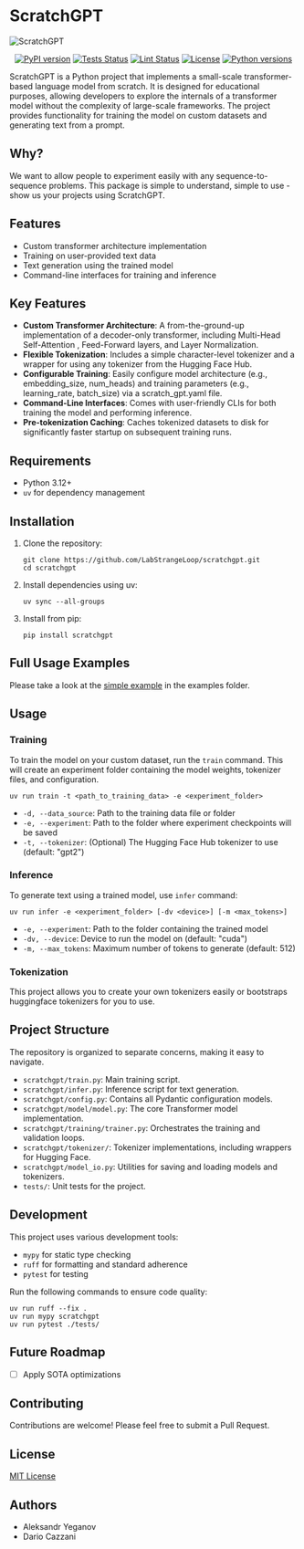 # ScratchGPT

![ScratchGPT](https://raw.githubusercontent.com/LabStrangeLoop/scratchgpt/main/assets/logo.webp)

<p align="center">
  <a href="https://pypi.org/project/scratchgpt/"><img src="https://img.shields.io/pypi/v/scratchgpt.svg" alt="PyPI version"></a>
  <a href="https://github.com/LabStrangeLoop/scratchgpt/actions/workflows/tests.yml"><img src="https://github.com/LabStrangeLoop/scratchgpt/actions/workflows/tests.yml/badge.svg" alt="Tests Status"></a>
  <a href="https://github.com/LabStrangeLoop/scratchgpt/actions/workflows/lint.yml"><img src="https://github.com/LabStrangeLoop/scratchgpt/actions/workflows/lint.yml/badge.svg" alt="Lint Status"></a>
  <a href="https://opensource.org/licenses/MIT"><img src="https://img.shields.io/badge/License-MIT-blue.svg" alt="License"></a>
  <a href="https://pypi.org/project/scratchgpt/"><img src="https://img.shields.io/pypi/pyversions/3.12.svg" alt="Python versions"></a>
</p>

ScratchGPT is a Python project that implements a small-scale transformer-based
language model from scratch. It is designed for educational purposes, allowing
developers to explore the internals of a transformer model without the
complexity of large-scale frameworks. The project provides functionality for
training the model on custom datasets and generating text from a prompt.


## Why?

We want to allow people to experiment easily with any sequence-to-sequence
problems. This package is simple to understand, simple to use - show us your
projects using ScratchGPT.


## Features

- Custom transformer architecture implementation
- Training on user-provided text data
- Text generation using the trained model
- Command-line interfaces for training and inference

## Key Features

- **Custom Transformer Architecture**: A from-the-ground-up implementation of a decoder-only transformer, including Multi-Head Self-Attention , Feed-Forward layers, and Layer Normalization.
- **Flexible Tokenization**: Includes a simple character-level tokenizer and a wrapper for using any tokenizer from the Hugging Face Hub.
- **Configurable Training**: Easily configure model architecture (e.g., embedding_size, num_heads) and training parameters (e.g., learning_rate, batch_size) via a scratch_gpt.yaml file.
- **Command-Line Interfaces**: Comes with user-friendly CLIs for both training the model and performing inference.
- **Pre-tokenization Caching**: Caches tokenized datasets to disk for significantly faster startup on subsequent training runs.


## Requirements

- Python 3.12+
- `uv` for dependency management

## Installation

1. Clone the repository:
   ```
   git clone https://github.com/LabStrangeLoop/scratchgpt.git
   cd scratchgpt
   ```

2. Install dependencies using uv:
   ```
   uv sync --all-groups
   ```

3. Install from pip:
   ```
   pip install scratchgpt
   ```


## Full Usage Examples

Please take a look at the [simple example](./examples/simple.py) in the examples folder.

## Usage

### Training

To train the model on your custom dataset, run the `train` command. This will create an experiment folder containing the model weights, tokenizer files, and configuration.

```
uv run train -t <path_to_training_data> -e <experiment_folder>
```

- `-d, --data_source`: Path to the training data file or folder
- `-e, --experiment`: Path to the folder where experiment checkpoints will be saved
- `-t, --tokenizer`: (Optional) The Hugging Face Hub tokenizer to use (default: "gpt2")

### Inference

To generate text using a trained model, use `infer` command:

```
uv run infer -e <experiment_folder> [-dv <device>] [-m <max_tokens>]
```

- `-e, --experiment`: Path to the folder containing the trained model
- `-dv, --device`: Device to run the model on (default: "cuda")
- `-m, --max_tokens`: Maximum number of tokens to generate (default: 512)

### Tokenization

This project allows you to create your own tokenizers easily or bootstraps huggingface tokenizers for you to use.

## Project Structure

The repository is organized to separate concerns, making it easy to navigate.

- `scratchgpt/train.py`: Main training script.
- `scratchgpt/infer.py`: Inference script for text generation.
- `scratchgpt/config.py`: Contains all Pydantic configuration models.
- `scratchgpt/model/model.py`: The core Transformer model implementation.
- `scratchgpt/training/trainer.py`: Orchestrates the training and validation loops.
- `scratchgpt/tokenizer/`: Tokenizer implementations, including wrappers for Hugging Face.
- `scratchgpt/model_io.py`: Utilities for saving and loading models and tokenizers.
- `tests/`: Unit tests for the project.


## Development

This project uses various development tools:

- `mypy` for static type checking
- `ruff` for formatting and standard adherence
- `pytest` for testing

Run the following commands to ensure code quality:

```
uv run ruff --fix .
uv run mypy scratchgpt
uv run pytest ./tests/
```


## Future Roadmap

- [ ] Apply SOTA optimizations


## Contributing

Contributions are welcome! Please feel free to submit a Pull Request.

## License

[MIT License](LICENSE)

## Authors

- Aleksandr Yeganov
- Dario Cazzani
